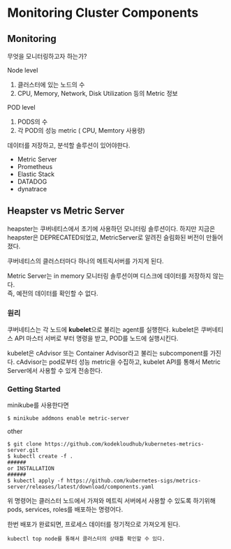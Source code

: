 # Monitoring Cluster Components
## Monitoring
무엇을 모니터링하고자 하는가?

Node level
1. 클러스터에 있는 노드의 수
2. CPU, Memory, Network, Disk Utilization 등의 Metric 정보

POD level
1. PODS의 수
2. 각 POD의 성능 metric ( CPU, Memtory 사용량)

데이터를 저장하고, 분석할 솔루션이 있어야한다.
* Metric Server
* Prometheus
* Elastic Stack
* DATADOG
* dynatrace

## Heapster vs Metric Server
heapster는 쿠버네티스에서 초기에 사용하던 모니터링 솔루션이다.
하지만 지금은 heapster은 DEPRECATED되었고, MetricServer로 알려진 슬림화된 버전이 만들어졌다. 

쿠버네티스의 클러스터마다 하나의 메트릭서버를 가지게 된다.

Metric Server는 in memory 모니터링 솔루션이며 디스크에 데이터를 저장하지 않는다.  
즉, 예전의 데이터를 확인할 수 없다.  

### 원리
쿠버네티스는 각 노드에 **kubelet**으로 불리는 agent를 실행한다. kubelet은 쿠버네티스 API 마스터 서버로 부터 명령을 받고, POD를 노드에 실행시킨다.

kubelet은 cAdvisor 또는 Container Advisor라고 불리는 subcomponent를 가진다.
cAdvisor는 pod로부터 성능 metric을 수집하고, kubelet API를 통해서 Metric Server에서 사용할 수 있게 전송한다.

### Getting Started
minikube를 사용한다면
```
$ minikube addmons enable metric-server
```
other
```
$ git clone https://github.com/kodekloudhub/kubernetes-metrics-server.git
$ kubectl create -f .
######
or INSTALLATION
######
$ kubectl apply -f https://github.com/kubernetes-sigs/metrics-server/releases/latest/download/components.yaml
```

위 명령어는 클러스터 노드에서 가져와 메트릭 서버에서 사용할 수 있도록 하기위해 pods, services, roles를 배포하는 명령어다.

한번 배포가 완료되면, 프로세스 데이터를 정기적으로 가져오게 된다.

```
kubectl top node를 통해서 클러스터의 상태틀 확인할 수 있다.
```
